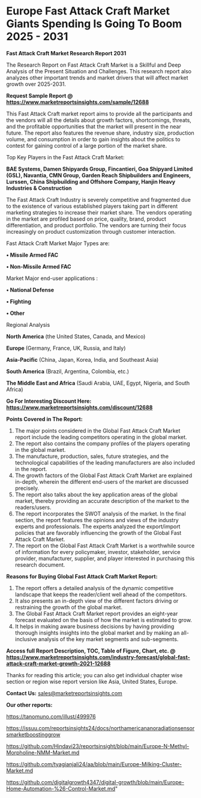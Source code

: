 # Europe Fast Attack Craft Market Giants Spending Is Going To Boom 2025 - 2031

<strong>Fast Attack Craft Market Research Report 2031</strong>

The Research Report on Fast Attack Craft Market is a Skillful and Deep Analysis of the Present Situation and Challenges. This research report also analyzes other important trends and market drivers that will affect market growth over 2025-2031.

<strong>Request Sample Report @ <a href=https://www.marketreportsinsights.com/sample/12688>https://www.marketreportsinsights.com/sample/12688</a></strong>

This Fast Attack Craft market report aims to provide all the participants and the vendors will all the details about growth factors, shortcomings, threats, and the profitable opportunities that the market will present in the near future. The report also features the revenue share, industry size, production volume, and consumption in order to gain insights about the politics to contest for gaining control of a large portion of the market share.

Top Key Players in the Fast Attack Craft Market:

<strong>BAE Systems, Damen Shipyards Group, Fincantieri, Goa Shipyard Limited (GSL), Navantia, CMN Group, Garden Reach Shipbuilders and Engineers, Lurssen, China Shipbuilding and Offshore Company, Hanjin Heavy Industries & Construction</strong>

The Fast Attack Craft Industry is severely competitive and fragmented due to the existence of various established players taking part in different marketing strategies to increase their market share. The vendors operating in the market are profiled based on price, quality, brand, product differentiation, and product portfolio. The vendors are turning their focus increasingly on product customization through customer interaction.

Fast Attack Craft Market Major Types are:

<strong>• Missile Armed FAC

• Non-Missile Armed FAC</strong>

Market Major end-user applications :

<strong>• National Defense

• Fighting

• Other</strong>

Regional Analysis

</u><strong><b>North America</b></strong> (the United States, Canada, and Mexico)

<strong><b>Europe </b></strong>(Germany, France, UK, Russia, and Italy)

<strong><b>Asia-Pacific</b></strong> (China, Japan, Korea, India, and Southeast Asia)

<strong><b>South America</b></strong> (Brazil, Argentina, Colombia, etc.)

<strong><b>The Middle East and Africa</b></strong> (Saudi Arabia, UAE, Egypt, Nigeria, and South Africa)

<strong>Go For Interesting Discount Here: <a href=https://www.marketreportsinsights.com/discount/12688>https://www.marketreportsinsights.com/discount/12688</a></strong>

<strong>Points Covered in The Report:</strong>
<ol>
  <li>The major points considered in the Global Fast Attack Craft Market report include the leading competitors operating in the global market.</li>
  <li>The report also contains the company profiles of the players operating in the global market.</li>
  <li>The manufacture, production, sales, future strategies, and the technological capabilities of the leading manufacturers are also included in the report.</li>
  <li>The growth factors of the Global Fast Attack Craft Market are explained in-depth, wherein the different end-users of the market are discussed precisely.</li>
  <li>The report also talks about the key application areas of the global market, thereby providing an accurate description of the market to the readers/users.</li>
  <li>The report incorporates the SWOT analysis of the market. In the final section, the report features the opinions and views of the industry experts and professionals. The experts analyzed the export/import policies that are favorably influencing the growth of the Global Fast Attack Craft Market.</li>
  <li>The report on the Global Fast Attack Craft Market is a worthwhile source of information for every policymaker, investor, stakeholder, service provider, manufacturer, supplier, and player interested in purchasing this research document.</li>
</ol>
<strong>Reasons for Buying Global Fast Attack Craft Market Report:</strong>

<ol>
  <li>The report offers a detailed analysis of the dynamic competitive landscape that keeps the reader/client well ahead of the competitors.</li>
  <li>It also presents an in-depth view of the different factors driving or restraining the growth of the global market.</li>
  <li>The Global Fast Attack Craft Market report provides an eight-year forecast evaluated on the basis of how the market is estimated to grow.</li>
  <li>It helps in making aware business decisions by having providing thorough insights insights into the global market and by making an all-inclusive analysis of the key market segments and sub-segments.</li>
</ol>
<strong>Access full Report Description, TOC, Table of Figure, Chart, etc. @ <a href=https://www.marketreportsinsights.com/industry-forecast/global-fast-attack-craft-market-growth-2021-12688>https://www.marketreportsinsights.com/industry-forecast/global-fast-attack-craft-market-growth-2021-12688</a></strong>


Thanks for reading this article; you can also get individual chapter wise section or region wise report version like Asia, United States, Europe.

<strong>Contact Us:</strong>
sales@marketreportsinsights.com

<strong>Our other reports:</strong>

<a href=https://tanomuno.com/illust/499976>https://tanomuno.com/illust/499976</a>

<a href=https://issuu.com/reportsinsights24/docs/northamericananoradiationsensorsmarketboostinggrow>https://issuu.com/reportsinsights24/docs/northamericananoradiationsensorsmarketboostinggrow</a>

<a href=https://github.com/Hindavi23/reportsinsight/blob/main/Europe-N-Methyl-Morpholine-NMM-Market.md>https://github.com/Hindavi23/reportsinsight/blob/main/Europe-N-Methyl-Morpholine-NMM-Market.md</a>

<a href=https://github.com/tyagianjali24/aa/blob/main/Europe-Milking-Cluster-Market.md>https://github.com/tyagianjali24/aa/blob/main/Europe-Milking-Cluster-Market.md</a>

<a href=https://github.com/digitalgrowth4347/digital-growth/blob/main/Europe-Home-Automation-%26-Control-Market.md>https://github.com/digitalgrowth4347/digital-growth/blob/main/Europe-Home-Automation-%26-Control-Market.md</a>"
